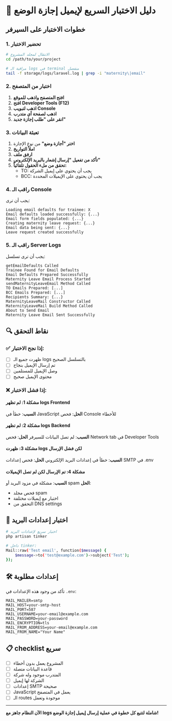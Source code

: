 # 🚀 دليل الاختبار السريع لإيميل إجازة الوضع

## خطوات الاختبار على السيرفر

### 1. تحضير الاختبار

```bash
# الانتقال لمجلد المشروع
cd /path/to/your/project

# مراقبة الـ logs في terminal منفصل
tail -f storage/logs/laravel.log | grep -i "maternity\|email"
```

### 2. اختبار من المتصفح

1. **افتح المتصفح واذهب للموقع**
2. **افتح Developer Tools (F12)**
3. **اذهب لتبويب Console**
4. **اذهب لصفحة أي متدرب**
5. **انقر على "طلب إجازة جديد"**

### 3. تعبئة البيانات

1. **اختر "أجازة وضع"** من نوع الإجازة
2. **املأ التواريخ**
3. **ارفق ملف**
4. **تأكد من تفعيل "إرسال إشعار بالبريد الإلكتروني"**
5. **تحقق من ملء الحقول تلقائياً:**
   - TO: يجب أن يحتوي على إيميل الشركة
   - BCC: يجب أن يحتوي على الإيميلات المحددة

### 4. راقب الـ Console

يجب أن ترى:
```
Loading email defaults for trainee: X
Email defaults loaded successfully: {...}
Email form fields populated: {...}
Creating maternity leave request: {...}
Email data being sent: {...}
Leave request created successfully
```

### 5. راقب الـ Server Logs

يجب أن ترى تسلسل:
```
getEmailDefaults Called
Trainee Found for Email Defaults  
Email Defaults Prepared Successfully
Maternity Leave Email Process Started
sendMaternityLeaveEmail Method Called
TO Emails Prepared: [...]
BCC Emails Prepared: [...]
Recipients Summary: {...}
MaternityLeaveMail Constructor Called
MaternityLeaveMail Build Method Called
About to Send Email
Maternity Leave Email Sent Successfully
```

## 🔍 نقاط التحقق

### ✅ إذا نجح الاختبار:
- [ ] ظهرت جميع الـ logs بالتسلسل الصحيح
- [ ] تم إرسال الإيميل بنجاح  
- [ ] وصل الإيميل للمستلمين
- [ ] محتوى الإيميل صحيح

### ❌ إذا فشل الاختبار:

#### مشكلة 1: لم تظهر logs Frontend
**السبب**: خطأ في JavaScript
**الحل**: فحص Console للأخطاء

#### مشكلة 2: لم تظهر logs Backend  
**السبب**: لم تصل البيانات للسيرفر
**الحل**: فحص Network tab في Developer Tools

#### مشكلة 3: ظهرت logs لكن فشل الإرسال
**السبب**: خطأ في إعدادات البريد الإلكتروني
**الحل**: فحص إعدادات SMTP في .env

#### مشكلة 4: تم الإرسال لكن لم تصل الإيميلات
**السبب**: مشكلة في مزود البريد أو spam
**الحل**: 
- فحص مجلد spam
- اختبار مع إيميلات مختلفة
- التحقق من DNS settings

## 📧 اختبار إعدادات البريد

```bash
# اختبار سريع لإعدادات البريد
php artisan tinker

# داخل tinker:
Mail::raw('Test email', function($message) {
    $message->to('test@example.com')->subject('Test');
});
```

## 🛠️ إعدادات مطلوبة

تأكد من وجود هذه الإعدادات في `.env`:

```
MAIL_MAILER=smtp
MAIL_HOST=your-smtp-host
MAIL_PORT=587
MAIL_USERNAME=your-email@example.com
MAIL_PASSWORD=your-password
MAIL_ENCRYPTION=tls
MAIL_FROM_ADDRESS=your-email@example.com
MAIL_FROM_NAME="Your Name"
```

## 📋 checklist سريع

- [ ] المشروع يعمل بدون أخطاء
- [ ] قاعدة البيانات متصلة
- [ ] المتدرب موجود وله شركة
- [ ] الشركة لها إيميل
- [ ] إعدادات SMTP صحيحة
- [ ] JavaScript يعمل في المتصفح
- [ ] الـ routes موجودة وتعمل

---

**الآن النظام جاهز مع logs شاملة لتتبع كل خطوة في عملية إرسال إيميل إجازة الوضع!**
